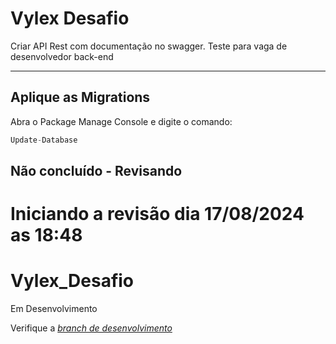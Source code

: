 # Vylex Desafio

Criar API Rest com documentação no swagger.
Teste para vaga de desenvolvedor back-end

---

## Aplique as Migrations

Abra o Package Manage Console e digite o comando:

``` csharp
Update-Database
```


## Não concluído - Revisando

Iniciando a revisão dia 17/08/2024 as 18:48
=======
# Vylex_Desafio

Em Desenvolvimento

Verifique a *[branch de desenvolvimento](https://github.com/vladimirca2000/Vylex_Desafio/tree/Feature/Desafio/Vylex)*

